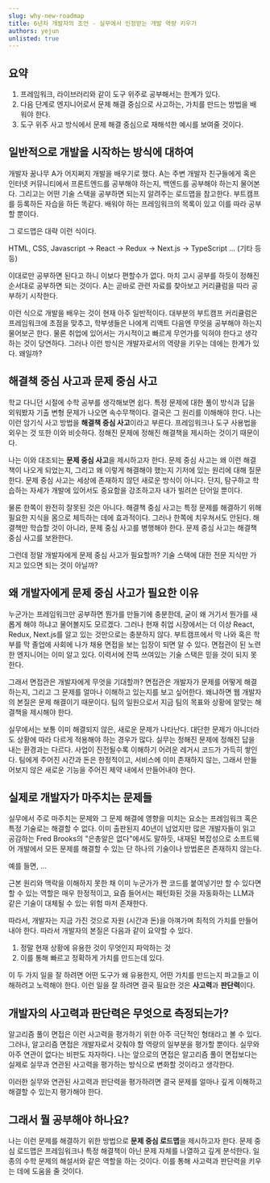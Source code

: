 ```yaml
---
slug: why-new-roadmap
title: 6년차 개발자의 조언 - 실무에서 인정받는 개발 역량 키우기
authors: yejun
unlisted: true
---
```


## 요약

1. 프레임워크, 라이브러리와 같이 도구 위주로 공부해서는 한계가 있다.
2. 다음 단계로 엔지니어로서 문제 해결 중심으로 사고하는, 가치를 만드는 방법을 배워야 한다.
3. 도구 위주 사고 방식에서 문제 해결 중심으로 재해석한 예시를 보여줄 것이다.

## 일반적으로 개발을 시작하는 방식에 대하여

개발자 꿈나무 A가 어지쩌지 개발을 배우기로 했다. A는 주변 개발자 친구들에게 혹은 인터넷 커뮤니티에서 프론트엔드를 공부해야 하는지, 백엔드를 공부해야 하는지 물어본다. 그리고는 어떤 기술 스택을 공부하면 되는지 알려주는 로드맵을 참고한다. 부트캠프를 등록하든 자습을 하든 똑같다. 배워야 하는 프레임워크의 목록이 있고 이를 따라 공부할 뿐이다.

그 로드맵은 대략 이런 식이다.

HTML, CSS, Javascript -> React -> Redux -> Next.js -> TypeScript ... (기타 등등)

이대로만 공부하면 된다고 하니 이보다 편할수가 없다. 마치 고시 공부를 하듯이 정해진 순서대로 공부하면 되는 것이다. A는 곧바로 관련 자료를 찾아보고 커리큘럼을 따라 공부하기 시작한다.

이런 식으로 개발을 배우는 것이 현재 아주 일반적이다. 대부분의 부트캠프 커리큘럼은 프레임워크에 초점을 맞추고, 학부생들은 나에게 리액트 다음엔 무엇을 공부해야 하는지 물어보곤 한다. 물론 취업에 있어서는 가시적이고 빠르게 무언가를 익혀야 한다고 생각하는 것이 당연하다. 그러나 이런 방식은 개발자로서의 역량을 키우는 데에는 한계가 있다. 왜일까?

## 해결책 중심 사고과 문제 중심 사고

학교 다니던 시절에 수학 공부를 생각해보면 쉽다. 특정 문제에 대한 풀이 방식과 답을 외워봤자 기출 변형 문제가 나오면 속수무책이다. 결국은 그 원리를 이해해야 한다. 나는 이런 암기식 사고 방법을 **해결책 중심 사고**이라고 부른다. 프레임워크나 도구 사용법을 외우는 것 또한 이와 비슷하다. 정해진 문제에 정해진 해결책을 제시하는 것이기 때문이다.

나는 이와 대조되는 **문제 중심 사고**을 제시하고자 한다. 문제 중심 사고는 왜 이런 해결책이 나오게 되었는지, 그리고 왜 이렇게 해결해야 했는지 기저에 있는 원리에 대해 질문한다. 문제 중심 사고는 세상에 존재하지 않던 새로운 방식이 아니다. 단지, 탐구하고 학습하는 자세가 개발에 있어서도 중요함을 강조하고자 내가 빌려쓴 단어일 뿐이다.

물론 한쪽이 완전히 잘못된 것은 아니다. 해결책 중심 사고는 특정 문제를 해결하기 위해 필요한 지식을 몸으로 체득하는 데에 효과적이다. 그러나 한쪽에 치우쳐서도 안된다. 해결책만 학습할 것이 아니라, 문제 중심 사고를 병행해야 한다. 문제 중심 사고는 해결책 중심 사고를 보완한다.

그런데 정말 개발자에게 문제 중심 사고가 필요할까? 기술 스택에 대한 전문 지식만 가지고 있으면 되는 것이 아닐까?

## 왜 개발자에게 문제 중심 사고가 필요한 이유

누군가는 프레임워크만 공부하면 뭔가를 만들기에 충분한데, 굳이 왜 거기서 뭔가를 새롭게 해야 하냐고 물어볼지도 모르겠다. 그러나 현재 취업 시장에서는 더 이상 React, Redux, Next.js를 알고 있는 것만으로는 충분하지 않다. 부트캠프에서 막 나와 혹은 학부를 막 졸업에 사회에 나가 채용 면접을 보는 입장이 되면 알 수 있다. 면접관이 된 노련한 엔지니어는 이미 알고 있다. 이력서에 잔뜩 쓰여있는 기술 스택은 믿을 것이 되지 못한다. 

그래서 면접관은 개발자에게 무엇을 기대할까? 면접관은 개발자가 문제를 어떻게 해결하는지, 그리고 그 문제를 얼마나 이해하고 있는지를 보고 싶어한다. 왜냐하면 웹 개발자의 본질은 문제 해결이기 때문이다. 팀의 일원으로서 지금 팀의 목표와 상황에 알맞는 해결책을 제시해야 한다.  

실무에서는 보통 이미 해결되지 않은, 새로운 문제가 나타난다. 대단한 문제가 아니더라도 상황에 따라 다르게 적용해야 하는 경우가 많다. 실무는 정해진 문제에 정해진 답을 내는 환경과는 다르다. 사업이 진전될수록 이해하기 어려운 레거시 코드가 가득히 쌓인다. 팀에게 주어진 시간과 돈은 한정적이고, 서비스에 이미 존재하지 않는, 그래서 만들어보지 않은 새로운 기능을 주어진 제약 내에서 만들어내야 한다. 

## 실제로 개발자가 마주치는 문제들

실무에서 주로 마주치는 문제와 그 문제 해결에 영향을 미치는 요소는 프레임워크 혹은 특정 기술로는 해결할 수 없다. 이미 출판된지 40년이 넘었지만 많은 개발자들이 읽고 공감하는 Fred Brooks의 "은총알은 없다"에서도 말하듯, 내재된 복잡성으로 소프트웨어 개발에서 모든 문제를 해결할 수 있는 단 하나의 기술이나 방법론은 존재하지 않는다.

예를 들면, ...

근본 원리와 맥락을 이해하지 못한 채 이미 누군가가 짠 코드를 붙여넣기만 할 수 있다면 할 수 있는 역할은 매우 한정적이고, 요즘 들어서는 패턴화된 것을 자동화하는 LLM과 같은 기술이 대체될 수 있는 위험 마저 존재한다.

따라서, 개발자는 지금 가진 것으로 자원 (시간과 돈)을 아껴가며 최적의 가치를 만들어내야 한다. 따라서 개발자의 본질은 다음과 같이 요약할 수 있다.

1. 정말 현재 상황에 유용한 것이 무엇인지 파악하는 것
2. 이를 통해 빠르고 정확하게 가치를 만드는데 있다.

이 두 가지 일을 잘 하려면 어떤 도구가 왜 유용한지, 어떤 가치를 만드는지 파고들고 이해하려고 노력해야 한다.
이런 일을 잘 하려면 결국 필요한 것은 **사고력**과 **판단력**이다.

## 개발자의 사고력과 판단력은 무엇으로 측정되는가? 

알고리즘 풀이 면접은 이런 사고력을 평가하기 위한 아주 극단적인 형태라고 볼 수 있다. 그러나, 알고리즘 면접은 개발자로서 갖춰야 할 역량의 일부분을 평가할 뿐이다. 실무와 아주 연관이 없다는 비판도 자자하다. 나는 앞으로의 면접은 알고리즘 풀이 면접보다는 실제로 실무과 연관된 사고력을 평가하는 방식으로 변화할 것이라고 생각한다.

이러한 실무와 연관된 사고력과 판단력을 평가하려면 결국 문제를 얼마나 깊게 이해하고 해결할 수 있는지 평가해야 한다.

## 그래서 뭘 공부해야 하나요?

나는 이런 문제를 해결하기 위한 방법으로 **문제 중심 로드맵**을 제시하고자 한다. 문제 중심 로드맵은 프레임워크나 특정 해결책이 아닌 문제 자체를 나열하고 깊게 분석한다. 일종의 수학 문제의 해설서와 같은 역할을 하는 것이다. 이를 통해 사고력과 판단력을 키우는 데에 도움을 줄 것이다.
